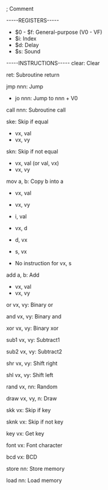; Comment

-----REGISTERS-----
- $0 - $f: General-purpose (V0 - VF)
- $i: Index
- $d: Delay
- $s: Sound

-----INSTRUCTIONS-----
clear: Clear

ret: Subroutine return

jmp nnn: Jump
- jo nnn: Jump to nnn + V0

call nnn: Subroutine call

ske: Skip if equal
- vx, val
- vx, vy

skn: Skip if not equal
- vx, val (or val, vx)
- vx, vy

mov a, b: Copy b into a
- vx, val
- vx, vy

- i, val
- vx, d
- d, vx
- s, vx
- No instruction for vx, s

add a, b: Add
- vx, val
- vx, vy

or vx, vy: Binary or

and vx, vy: Binary and

xor vx, vy: Binary xor

sub1 vx, vy: Subtract1

sub2 vx, vy: Subtract2

shr vx, vy: Shift right

shl vx, vy: Shift left

rand vx, nn: Random

draw vx, vy, n: Draw

skk vx: Skip if key

sknk vx: Skip if not key

key vx: Get key

font vx: Font character

bcd vx: BCD

store nn: Store memory

load nn: Load memory
